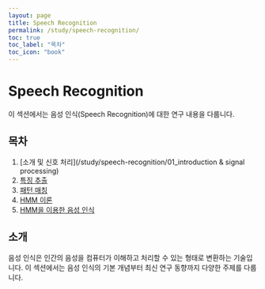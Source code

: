 ```yaml
---
layout: page
title: Speech Recognition
permalink: /study/speech-recognition/
toc: true
toc_label: "목차"
toc_icon: "book"
---
```


# Speech Recognition

이 섹션에서는 음성 인식(Speech Recognition)에 대한 연구 내용을 다룹니다.

## 목차

1. [소개 및 신호 처리](/study/speech-recognition/01_introduction & signal processing)
2. [특징 추출](/study/speech-recognition/02_features)
3. [패턴 매칭](/study/speech-recognition/03_pattern-matching)
4. [HMM 이론](/study/speech-recognition/04_hmm-theory)
5. [HMM을 이용한 음성 인식](/study/speech-recognition/05_hmm-for-asr)

## 소개

음성 인식은 인간의 음성을 컴퓨터가 이해하고 처리할 수 있는 형태로 변환하는 기술입니다. 이 섹션에서는 음성 인식의 기본 개념부터 최신 연구 동향까지 다양한 주제를 다룹니다. 